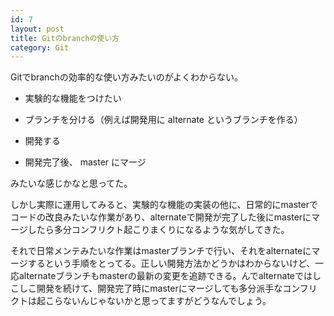```yaml
---
id: 7
layout: post
title: Gitのbranchの使い方
category: Git
---
```


Gitでbranchの効率的な使い方みたいのがよくわからない。

*	実験的な機能をつけたい

*	ブランチを分ける（例えば開発用に alternate というブランチを作る）

*	開発する

*	開発完了後、 master にマージ

みたいな感じかなと思ってた。

しかし実際に運用してみると、実験的な機能の実装の他に、日常的にmasterでコードの改良みたいな作業があり、alternateで開発が完了した後にmasterにマージしたら多分コンフリクト起こりまくりになるような気がしてきた。

それで日常メンテみたいな作業はmasterブランチで行い、それをalternateにマージするという手順をとってる。正しい開発方法かどうかはわからないけど、一応alternateブランチもmasterの最新の変更を追跡できる。んでalternateではしこしこ開発を続けて、開発完了時にmasterにマージしても多分派手なコンフリクトは起こらないんじゃないかと思ってますがどうなんでしょう。
